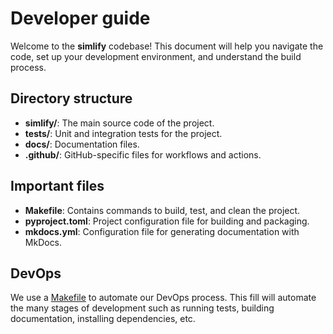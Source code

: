 # Developer guide

Welcome to the **simlify** codebase!
This document will help you navigate the code, set up your development environment, and understand the build process.

## Directory structure

-   **simlify/**: The main source code of the project.
-   **tests/**: Unit and integration tests for the project.
-   **docs/**: Documentation files.
-   **.github/**: GitHub-specific files for workflows and actions.

## Important files

-   **Makefile**: Contains commands to build, test, and clean the project.
-   **pyproject.toml**: Project configuration file for building and packaging.
-   **mkdocs.yml**: Configuration file for generating documentation with MkDocs.

## DevOps

We use a [Makefile](./makefile.md) to automate our DevOps process.
This fill will automate the many stages of development such as running tests, building documentation, installing dependencies, etc.
